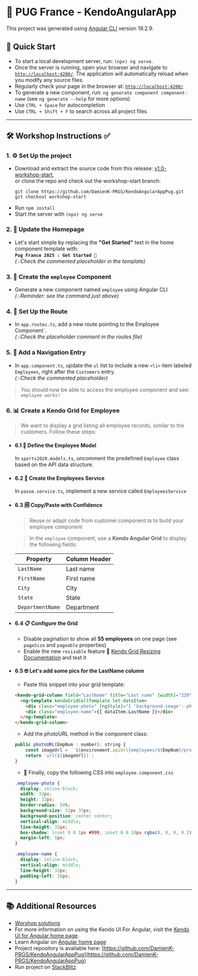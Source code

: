 # 🚀 PUG France - KendoAngularApp

This project was generated using [Angular CLI](https://github.com/angular/angular-cli) version 19.2.9.

## 🧪 Quick Start


- To start a local development server, run: `(npx) ng serve`.
- Once the server is running, open your browser and navigate to [`http://localhost:4200/`](http://localhost:4200/). The application will automatically reload when you modify any source files.
- Regularly check your page in the browser at: [`http://localhost:4200/`](http://localhost:4200/)
- To generate a new component, run: `ng generate component component-name` (see `ng generate --help` for more options)
- Use `CTRL + Space` for autocompletion
- Use `CTRL + Shift + F` to search across all project files

---

## 🛠️ Workshop Instructions ✅

### 1. ⚙️ Set Up the project
- Download and extract the source code from this release: [v1.0-workshop-start](https://github.com/DamienK-PRGS/KendoAngularAppPug/releases/tag/v1.0-workshop-start),  
or clone the repo and check out the workshop-start branch:
  ``` git
  git clone https://github.com/DamienK-PRGS/KendoAngularAppPug.git
  git checkout workshop-start
  ```  
- Run `npm install`
- Start the server with `(npx) ng serve`

### 2. 🚀 Update the Homepage
- Let's start simple by replacing the **"Get Started"** text in the home component template with:  
    **`Pug France 2025 : Get Started 🚀`**   
    *(💡Check the commented placeholder in the template)*

### 3. 🧩 Create the `employee` Component
- Generate a new component named `employee` using Angular CLI    
*(💡Reminder: see the command just above)*

### 4. 🧭 Set Up the Route
- In `app.routes.ts`, add a new route pointing to the Employee Component`.  
*(💡Check the placeholder comment in the routes file)*

### 5. 📄 Add a Navigation Entry
- In `app.component.ts`, update the `ul` list to include a new `<li>` item labeled `Employees`, right after the `Customers` entry.   
 *(💡Check the commented placeholder)*

> You should now be able to access the employee component and see:  `employee works!`

### 6. 📊 Create a Kendo Grid for Employee
> We want to display a grid listing all employee records, similar to the customers. Follow these steps:

- #### 6.1 🧬 Define the Employee Model
  In `sports2020.models.ts`, uncomment the predefined `Employee` class based on the API data structure.

- #### 6.2 🔧 Create the Employees Service
  In `pasoe.service.ts`, implement a new service called `EmployeesService`  

- #### 6.3 🗐 Copy/Paste with Confidence
  > Reuse or adapt code from customer.component.ts to build your employee component

  > In the `employee` component, use a **Kendo Angular Grid** to display the following fields:

  | Property         | Column Header   |
  |------------------|-----------------|
  | `LastName`       | Last name       |
  | `FirstName`      | First name      |
  | `City`           | City            |
  | `State`          | State           |
  | `DepartmentName` | Department      |

- #### 6.4 📋 Configure the Grid
  - Disable pagination to show all **55 employees** on one page (see `pageSize` and `pageable` properties)
  - Enable the new `resizable` feature 🔗 [Kendo Grid Resizing Documentation](https://www.telerik.com/kendo-angular-ui/components/grid/resizing-the-grid) and test it

- #### 6.5 🤓 Let's add some pics for the LastName column
  - Paste this snippet into your grid template:
  ```html
  <kendo-grid-column field="LastName" title="Last name" [width]="220">
    <ng-template kendoGridCellTemplate let-dataItem>
      <div class="employee-photo" [ngStyle]="{ 'background-image': photoURL(dataItem.EmpNum) }"></div>
      <div class="employee-name">{{ dataItem.LastName }}</div>
    </ng-template>
  </kendo-grid-column>
  ```       
  - Add the photoURL method in the component class:
  ```javascript
  public photoURL(EmpNum : number): string {
      const imageUrl =  `${environment.apiUrl}employees/${EmpNum}/profilepic`;
      return `url(${imageUrl})`;
  }
  ```    
  - 🎨 Finally, copy the following CSS into  `employee.component.css`

  ```css
  .employee-photo {
    display: inline-block;
    width: 32px;
    height: 32px;
    border-radius: 50%;
    background-size: 32px 35px;
    background-position: center center;
    vertical-align: middle;
    line-height: 32px;
    box-shadow: inset 0 0 1px #999, inset 0 0 10px rgba(0, 0, 0, 0.2);
    margin-left: 5px;
  }

  .employee-name {
    display: inline-block;
    vertical-align: middle;
    line-height: 32px;
    padding-left: 10px;
  }
  ```

---
  


 

## 📚 Additional Resources
- [Worshop solutions](https://github.com/DamienK-PRGS/KendoAngularAppPug/releases/tag/v1.0-workshop-end)
- For more information on using the Kendo UI For Angular, visit the [Kendo UI for Angular home page](https://www.telerik.com/kendo-angular-ui).
- Learn Angular on [Angular home page](https://angular.dev/)
- Project repository is available here: [https://github.com/DamienK-PRGS/KendoAngularAppPug](https://github.com/DamienK-PRGS/KendoAngularAppPug)
- Run project on [StackBlitz](https://stackblitz.com/github/DamienK-PRGS/KendoAngularAppPug)


